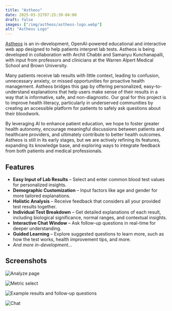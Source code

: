 ```yaml
---
title: "Astheos"
date: 2025-03-31T07:25:39-04:00
draft: false
images: ["/img/astheos/astheos-logo.webp"]
alt: "Astheos Logo"
---
```


[Astheos](https://astheos.com/) is an in-development, OpenAI-powered educational and interactive web app designed to help patients interpret lab tests. Astheos is being developed in collaboration with Archit Chabbi and Samanyu Kunchanapalli, with input from professors and clinicians at the Warren Alpert Medical School and Brown University.
<!--more-->

Many patients receive lab results with little context, leading to confusion, unnecessary anxiety, or missed opportunities for proactive health management. Astheos bridges this gap by offering personalized, easy-to-understand explanations that help users make sense of their results in a way that is informative, safe, and non-diagnostic. Our goal for this project is to improve health literacy, particularly in underserved communities by creating an accessible platform for patients to safely ask questions about their bloodwork.

By leveraging AI to enhance patient education, we hope to foster greater health autonomy, encourage meaningful discussions between patients and healthcare providers, and ultimately contribute to better health outcomes. Astheos is still in its early stages, but we are actively refining its features, expanding its knowledge base, and exploring ways to integrate feedback from both patients and medical professionals.

## Features

- **Easy Input of Lab Results** – Select and enter common blood test values for personalized insights.
- **Demographic Customization** – Input factors like age and gender for more tailored explanations.
- **Holistic Analysis** – Receive feedback that considers all your provided test results together.
- **Individual Test Breakdown** – Get detailed explanations of each result, including biological significance, normal ranges, and contextual insights.
- **Interactive Chat Window** – Ask follow-up questions in real-time for deeper understanding.
- **Guided Learning** – Explore suggested questions to learn more, such as how the test works, health improvement tips, and more.
- *And more in-development...*

## Screenshots

![Analyze page](/img/astheos/analyze.webp)

![Metric select](/img/astheos/metrics.webp)

![Example results and follow-up questions](/img/astheos/result.webp)

![Chat](/img/astheos/chat.webp)
